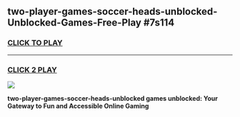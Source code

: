 
## two-player-games-soccer-heads-unblocked-Unblocked-Games-Free-Play #7s114
<h3>
<a href="https://us.freeplayer.one?title=two-player-games-soccer-heads-unblocked&ref=9M">CLICK TO PLAY</a></h3>
<hr>

<h3>
<a href="https://us.freeplayer.one?title=two-player-games-soccer-heads-unblocked&ref=9M">CLICK 2 PLAY</a>
  
</h3>

<a href="https://us.freeplayer.one?title=two-player-games-soccer-heads-unblocked&ref=9M"><img src="https://clearcache.store/games.png"></a>


**two-player-games-soccer-heads-unblocked games unblocked: Your Gateway to Fun and Accessible Online Gaming**
